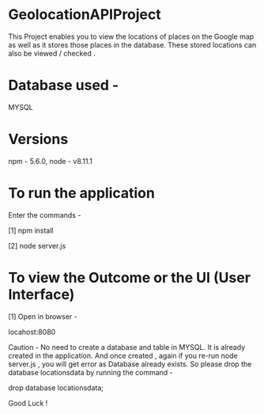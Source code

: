 # GeolocationAPIProject

This Project enables you to view the locations of places on the Google map as well as it stores those places in the database. 
These stored locations can also be viewed / checked .


# Database used -
MYSQL

# Versions
npm - 5.6.0, 
node - v8.11.1

# To run the application
Enter the commands -

[1] npm install

[2] node server.js

# To view the Outcome or the UI (User Interface)
[1]
Open in browser -

locahost:8080


Caution - No need to create a database and table in MYSQL. It is already created in the application.  And once created , again if you re-run node server.js , you will get error as Database already exists. So please drop the database locationsdata by running the command -

drop database locationsdata;



Good Luck !
